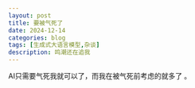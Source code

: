 ```yaml
---
layout: post
title: 要被气死了
date: 2024-12-14
categories: blog
tags: [生成式大语言模型,杂谈]
description: 鸣潮还在追我 
---
```

AI只需要气死我就可以了，而我在被气死前考虑的就多了 。